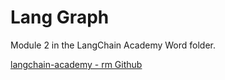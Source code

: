 # Lang Graph

Module 2 in the LangChain Academy Word folder.

[langchain-academy - rm Github](https://github.com/raheelam98/LangGraph/tree/main/langchain-academy)
